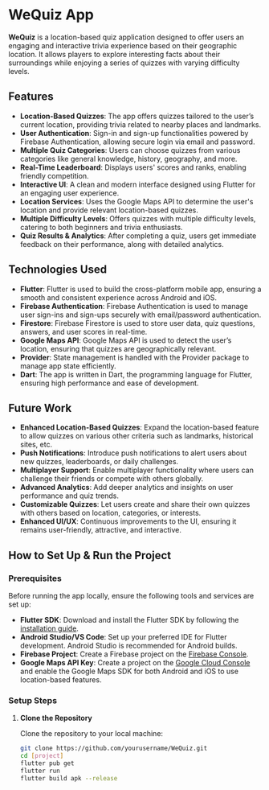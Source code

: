 # WeQuiz App

**WeQuiz** is a location-based quiz application designed to offer users an engaging and interactive trivia experience based on their geographic location. It allows players to explore interesting facts about their surroundings while enjoying a series of quizzes with varying difficulty levels.

## Features

- **Location-Based Quizzes**: The app offers quizzes tailored to the user’s current location, providing trivia related to nearby places and landmarks.
- **User Authentication**: Sign-in and sign-up functionalities powered by Firebase Authentication, allowing secure login via email and password.
- **Multiple Quiz Categories**: Users can choose quizzes from various categories like general knowledge, history, geography, and more.
- **Real-Time Leaderboard**: Displays users' scores and ranks, enabling friendly competition.
- **Interactive UI**: A clean and modern interface designed using Flutter for an engaging user experience.
- **Location Services**: Uses the Google Maps API to determine the user's location and provide relevant location-based quizzes.
- **Multiple Difficulty Levels**: Offers quizzes with multiple difficulty levels, catering to both beginners and trivia enthusiasts.
- **Quiz Results & Analytics**: After completing a quiz, users get immediate feedback on their performance, along with detailed analytics.

## Technologies Used

- **Flutter**: Flutter is used to build the cross-platform mobile app, ensuring a smooth and consistent experience across Android and iOS.
- **Firebase Authentication**: Firebase Authentication is used to manage user sign-ins and sign-ups securely with email/password authentication.
- **Firestore**: Firebase Firestore is used to store user data, quiz questions, answers, and user scores in real-time.
- **Google Maps API**: Google Maps API is used to detect the user’s location, ensuring that quizzes are geographically relevant.
- **Provider**: State management is handled with the Provider package to manage app state efficiently.
- **Dart**: The app is written in Dart, the programming language for Flutter, ensuring high performance and ease of development.

## Future Work

- **Enhanced Location-Based Quizzes**: Expand the location-based feature to allow quizzes on various other criteria such as landmarks, historical sites, etc.
- **Push Notifications**: Introduce push notifications to alert users about new quizzes, leaderboards, or daily challenges.
- **Multiplayer Support**: Enable multiplayer functionality where users can challenge their friends or compete with others globally.
- **Advanced Analytics**: Add deeper analytics and insights on user performance and quiz trends.
- **Customizable Quizzes**: Let users create and share their own quizzes with others based on location, categories, or interests.
- **Enhanced UI/UX**: Continuous improvements to the UI, ensuring it remains user-friendly, attractive, and interactive.

## How to Set Up & Run the Project

### Prerequisites

Before running the app locally, ensure the following tools and services are set up:

- **Flutter SDK**: Download and install the Flutter SDK by following the [installation guide](https://flutter.dev/docs/get-started/install).
- **Android Studio/VS Code**: Set up your preferred IDE for Flutter development. Android Studio is recommended for Android builds.
- **Firebase Project**: Create a Firebase project on the [Firebase Console](https://console.firebase.google.com/).
- **Google Maps API Key**: Create a project on the [Google Cloud Console](https://console.cloud.google.com/) and enable the Google Maps SDK for both Android and iOS to use location-based features.

### Setup Steps

1. **Clone the Repository**

   Clone the repository to your local machine:
   ```bash
   git clone https://github.com/yourusername/WeQuiz.git
   cd [project]
   flutter pub get 
   flutter run
   flutter build apk --release 
